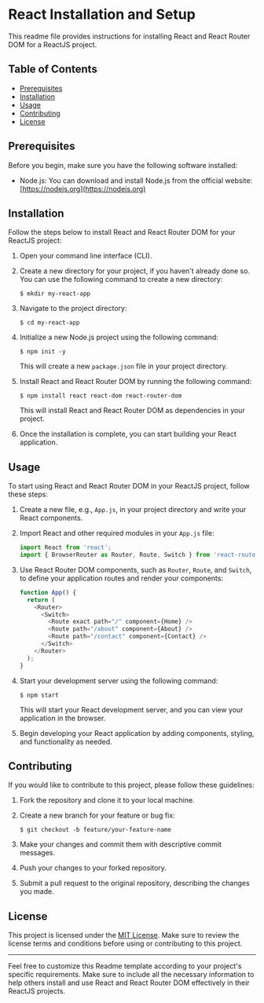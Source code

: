 # React Installation and Setup

This readme file provides instructions for installing React and React Router DOM for a ReactJS project.

## Table of Contents

- [Prerequisites](#prerequisites)
- [Installation](#installation)
- [Usage](#usage)
- [Contributing](#contributing)
- [License](#license)

## Prerequisites

Before you begin, make sure you have the following software installed:

- Node.js: You can download and install Node.js from the official website: [https://nodejs.org](https://nodejs.org)

## Installation

Follow the steps below to install React and React Router DOM for your ReactJS project:

1. Open your command line interface (CLI).

2. Create a new directory for your project, if you haven't already done so. You can use the following command to create a new directory:

   ```shell
   $ mkdir my-react-app
   ```

3. Navigate to the project directory:

   ```shell
   $ cd my-react-app
   ```

4. Initialize a new Node.js project using the following command:

   ```shell
   $ npm init -y
   ```

   This will create a new `package.json` file in your project directory.

5. Install React and React Router DOM by running the following command:

   ```shell
   $ npm install react react-dom react-router-dom
   ```

   This will install React and React Router DOM as dependencies in your project.

6. Once the installation is complete, you can start building your React application.

## Usage

To start using React and React Router DOM in your ReactJS project, follow these steps:

1. Create a new file, e.g., `App.js`, in your project directory and write your React components.

2. Import React and other required modules in your `App.js` file:

   ```javascript
   import React from 'react';
   import { BrowserRouter as Router, Route, Switch } from 'react-router-dom';
   ```

3. Use React Router DOM components, such as `Router`, `Route`, and `Switch`, to define your application routes and render your components:

   ```javascript
   function App() {
     return (
       <Router>
         <Switch>
           <Route exact path="/" component={Home} />
           <Route path="/about" component={About} />
           <Route path="/contact" component={Contact} />
         </Switch>
       </Router>
     );
   }
   ```

4. Start your development server using the following command:

   ```shell
   $ npm start
   ```

   This will start your React development server, and you can view your application in the browser.

5. Begin developing your React application by adding components, styling, and functionality as needed.

## Contributing

If you would like to contribute to this project, please follow these guidelines:

1. Fork the repository and clone it to your local machine.

2. Create a new branch for your feature or bug fix:

   ```shell
   $ git checkout -b feature/your-feature-name
   ```

3. Make your changes and commit them with descriptive commit messages.

4. Push your changes to your forked repository.

5. Submit a pull request to the original repository, describing the changes you made.

## License

This project is licensed under the [MIT License](LICENSE). Make sure to review the license terms and conditions before using or contributing to this project.

---

Feel free to customize this Readme template according to your project's specific requirements. Make sure to include all the necessary information to help others install and use React and React Router DOM effectively in their ReactJS projects.